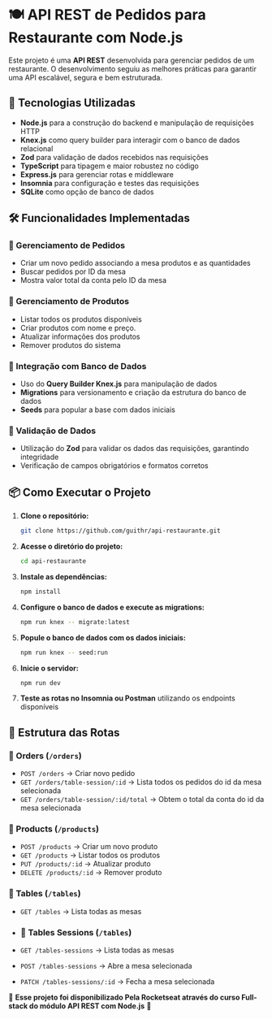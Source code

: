 # 🍽️ API REST de Pedidos para Restaurante com Node.js  

Este projeto é uma **API REST** desenvolvida para gerenciar pedidos de um restaurante. O desenvolvimento seguiu as melhores práticas para garantir uma API escalável, segura e bem estruturada.  

## 🚀 Tecnologias Utilizadas  

- **Node.js** para a construção do backend e manipulação de requisições HTTP  
- **Knex.js** como query builder para interagir com o banco de dados relacional  
- **Zod** para validação de dados recebidos nas requisições  
- **TypeScript** para tipagem e maior robustez no código  
- **Express.js** para gerenciar rotas e middleware  
- **Insomnia** para configuração e testes das requisições  
- **SQLite** como opção de banco de dados  

## 🛠️ Funcionalidades Implementadas  

### 🔹 Gerenciamento de Pedidos  
- Criar um novo pedido associando a mesa produtos e as quantidades  
- Buscar pedidos por ID da mesa
- Mostra valor total da conta pelo ID da mesa

### 🔹 Gerenciamento de Produtos  
- Listar todos os produtos disponíveis  
- Criar produtos com nome e preço.  
- Atualizar informações dos produtos  
- Remover produtos do sistema  

### 🔹 Integração com Banco de Dados  
- Uso do **Query Builder Knex.js** para manipulação de dados  
- **Migrations** para versionamento e criação da estrutura do banco de dados  
- **Seeds** para popular a base com dados iniciais  

### 🔹 Validação de Dados  
- Utilização do **Zod** para validar os dados das requisições, garantindo integridade  
- Verificação de campos obrigatórios e formatos corretos  

## 📦 Como Executar o Projeto  

1. **Clone o repositório:**  
   ```bash
   git clone https://github.com/guithr/api-restaurante.git
   ```  

2. **Acesse o diretório do projeto:**  
   ```bash
   cd api-restaurante
   ```  

3. **Instale as dependências:**  
   ```bash
   npm install
   ```  

4. **Configure o banco de dados e execute as migrations:**  
   ```bash
   npm run knex -- migrate:latest
   ```  

5. **Popule o banco de dados com os dados iniciais:**  
   ```bash
   npm run knex -- seed:run
   ```  

6. **Inicie o servidor:**  
   ```bash
   npm run dev
   ```  

8. **Teste as rotas no Insomnia ou Postman** utilizando os endpoints disponíveis  

## 🔗 Estrutura das Rotas  

### 🔹 Orders (`/orders`)
- `POST /orders` → Criar novo pedido  
- `GET /orders/table-session/:id` → Lista todos os pedidos do id da mesa selecionada 
- `GET /orders/table-session/:id/total` → Obtem o total da conta do id da mesa selecionada  

### 🔹 Products (`/products`)
- `POST /products` → Criar um novo produto  
- `GET /products` → Listar todos os produtos  
- `PUT /products/:id` → Atualizar produto  
- `DELETE /products/:id` → Remover produto

 ### 🔹 Tables (`/tables`)
- `GET /tables` → Lista todas as mesas

-  ### 🔹 Tables Sessions (`/tables`)
- `GET /tables-sessions` → Lista todas as mesas  
- `POST /tables-sessions` → Abre a mesa selecionada  
- `PATCH /tables-sessions/:id` → Fecha a mesa selecionada  



📌 **Esse projeto foi disponibilizado Pela Rocketseat através do curso Full-stack do módulo API REST com Node.js** 🚀
